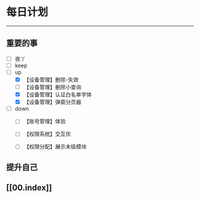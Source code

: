 
# 每日计划
---
## 重要的事

- [ ]    夜丫
- [ ]   keep
- [ ]  up
	- [x] 【设备管理】删除-失效
	- [ ] 【设备管理】删除小查询
	- [x] 【设备管理】认证白名单字体
	- [x] 【设备管理】弹窗分页器
- [ ] down
	- [ ] 【账号管理】体验
	- [ ] 【权限系统】交互优
	- [ ] 【权限分配】展示末级模块



## 提升自己

  



## [[00.index]]










